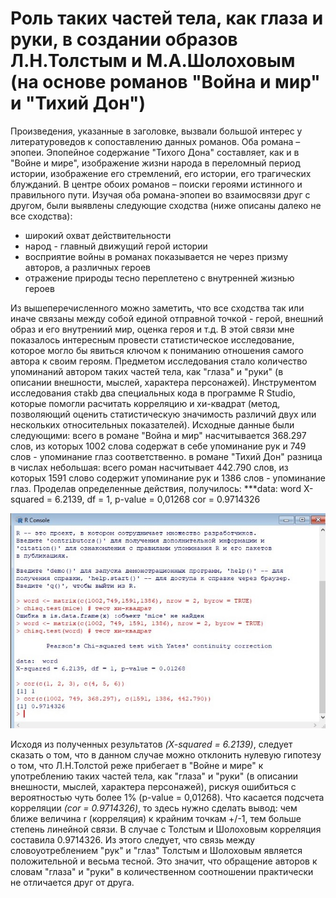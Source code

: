 # Роль таких частей тела, как глаза и руки, в создании образов Л.Н.Толстым и М.А.Шолоховым (на основе романов "Война и мир" и "Тихий Дон")
  Произведения, указанные в заголовке, вызвали большой интерес у литературоведов к сопоставлению данных романов. Оба романа – эпопеи. Эпопейное содержание "Тихого Дона" составляет, как и в "Войне и мире", изображение жизни народа в переломный период истории, изображение его стремлений, его истории, его трагических блужданий. В центре обоих романов – поиски героями истинного и правильного пути. Изучая оба романа-эпопеи во взаимосвязи друг с другом, были выявлены следующие сходства (ниже описаны далеко не все сходства): 
  + широкий охват действительности
  + народ - главный движущий герой истории
  + восприятие войны в романах показывается не через призму авторов, а различных героев
  + отражение природы тесно переплетено с внутренней жизнью героев
  
Из вышеперечисленного можно заметить, что все сходства так или иначе связаны между собой единой отправной точкой - герой, внешний образ и его внутрениий мир, оценка героя и т.д. В этой связи мне показалось интересным провести статистическое исследование, которое могло бы явиться ключом к пониманию отношения самого автора к своим героям. Предметом исследования стало количество упоминаний автором таких частей тела, как "глаза" и "руки" (в описании внешности, мыслей, характера персонажей). Инструментом исследования стаkb два специальных кода в программе R Studio, которые помогли расчитать корреляцию и хи-квадрат (метод, позволяющий оценить статистическую значимость различий двух или нескольких относительных показателей).
  Исходные данные были следующими: всего в романе "Война и мир" насчитывается 368.297 слов, из которых 1002 слова содержат в себе упоминание рук и 749 слов - упоминание глаз соответственно. в романе "Тихий Дон" разница в числах небольшая: всего роман насчитывает 442.790 слов, из которых 1591 слово содержит упоминание рук и 1386 слов - упоминание глаз.
  Проделав определенные действия, получилось:
***data: word
X-squared = 6.2139, df = 1, p-value = 0,01268
cor = 0.9714326
  
![](https://github.com/Viktoriya97/Turik-Vika/blob/master/статистическое%20исследование.jpg)

  Исходя из полученных результатов *(X-squared = 6.2139)*, следует сказать о том, что в данном случае можно отклонить нулевую гипотезу о том, что Л.Н.Толстой реже прибегает в "Войне и мире" к употреблению таких частей тела, как "глаза" и "руки" (в описании внешности, мыслей, характера персонажей), рискуя ошибиться с вероятностью чуть более 1% (p-value = 0,01268). Что касается подсчета корреляции *(cor = 0.9714326)*, то здесь нужно сделать вывод: чем ближе величина r (корреляция) к крайним точкам +/-1, тем больше степень линейной связи. В случае с Толстым и Шолоховым корреляция составила 0.9714326. Из этого следует, что связь между словоуотреблением "рук" и "глаз" Толстым и Шолоховым является положительной и весьма тесной. Это значит, что обращение авторов к словам "глаза" и "руки" в количественном соотношении практически не отличается друг от друга.
